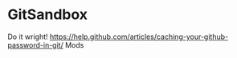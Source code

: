 # GitSandbox
Do it wright!
https://help.github.com/articles/caching-your-github-password-in-git/
Mods
